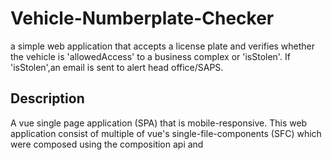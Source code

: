 # Vehicle-Numberplate-Checker

a simple web application that accepts a license plate and verifies whether the vehicle is 'allowedAccess' to a business complex or 'isStolen'. If 'isStolen',an email is sent to alert head office/SAPS.

## Description

A vue single page application (SPA) that is mobile-responsive. This web application consist of multiple of vue's single-file-components (SFC) which were composed using the composition api and <script setup>. 

## Components
  
  *Header
  *Form
  *LicencePlateInput
  *accessAlert
  *stolenModal
  *notFoundAlert

## Dependancies

  Email.js - https://www.emailjs.com/

### Author

Dellan Singh 
Dellan4dev@gmail.com
